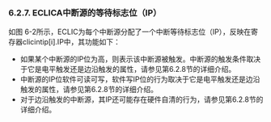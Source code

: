 ### **6.2.7. ECLICA中断源的等待标志位（IP）**

如图 6-2所示，ECLIC为每个中断源分配了一个中断等待标志位（IP），反映在寄存器clicintip[i].IP中，其功能如下：

- 如果某个中断源的IP位为高，则表示该中断源被触发。中断源的触发条件取决于它是电平触发还是边沿触发的属性，请参见第6.2.8节的详细介绍。
- 中断源的IP位软件可读可写，软件写IP位的行为取决于它是电平触发还是边沿触发的属性，请参见第6.2.8节的详细介绍。
- 对于边沿触发的中断源，其IP还可能存在硬件自清的行为，请参见第6.2.8节的详细介绍。

